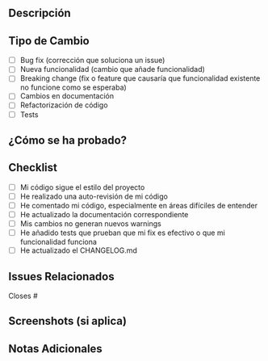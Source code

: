 ## Descripción
<!-- Describe los cambios realizados en este PR -->

## Tipo de Cambio
<!-- Marca con una 'x' los que apliquen -->
- [ ] Bug fix (corrección que soluciona un issue)
- [ ] Nueva funcionalidad (cambio que añade funcionalidad)
- [ ] Breaking change (fix o feature que causaría que funcionalidad existente no funcione como se esperaba)
- [ ] Cambios en documentación
- [ ] Refactorización de código
- [ ] Tests

## ¿Cómo se ha probado?
<!-- Describe las pruebas que realizaste para verificar tus cambios -->

## Checklist
- [ ] Mi código sigue el estilo del proyecto
- [ ] He realizado una auto-revisión de mi código
- [ ] He comentado mi código, especialmente en áreas difíciles de entender
- [ ] He actualizado la documentación correspondiente
- [ ] Mis cambios no generan nuevos warnings
- [ ] He añadido tests que prueban que mi fix es efectivo o que mi funcionalidad funciona
- [ ] He actualizado el CHANGELOG.md

## Issues Relacionados
<!-- Referencia a issues relacionados usando #numero -->
Closes #

## Screenshots (si aplica)
<!-- Añade screenshots si hay cambios visuales -->

## Notas Adicionales
<!-- Cualquier información adicional que los revisores deban saber -->
